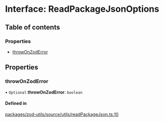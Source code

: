 # Interface: ReadPackageJsonOptions

## Table of contents

### Properties

- [throwOnZodError](ReadPackageJsonOptions.md#throwonzoderror)

## Properties

### throwOnZodError

• `Optional` **throwOnZodError**: `boolean`

#### Defined in

[packages/zod-utils/source/utils/readPackageJson.ts:10](https://github.com/jakubmazanec/js-tools/blob/72449a9aec9e912cdd5d5eb73053ac9e1a876641/packages/zod-utils/source/utils/readPackageJson.ts#L10)
